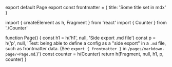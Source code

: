export default Page
export const frontmatter = {
  title: 'Some title set in mdx'
}

import { createElement as h, Fragment } from 'react'
import { Counter } from './Counter'

function Page() {
  const h1 = h('h1', null, 'Side export .md file')
  const p = h('p', null, 'Test: being able to define a config as a "side export" in a `.md` file, such as frontmatter data. (See `export { frontmatter }` in `/pages/markdown-page/+Page.md`.)')
  const counter = h(Counter)
  return h(Fragment, null, h1, p, counter)
}
